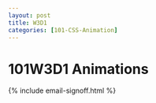 ```yaml
---
layout: post
title: W3D1
categories: [101-CSS-Animation]
---
```


# 101W3D1 Animations

{% include email-signoff.html %}

